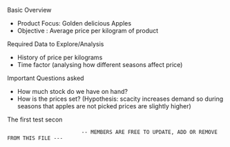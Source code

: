 Basic Overview 

* Product Focus: Golden delicious Apples 
* Objective : Average price per kilogram of product 

Required Data to Explore/Analysis

* History of price per kilograms
* Time factor (analysing how different seasons affect price) 


Important Questions asked 

* How much stock do we have on hand?
* How is the prices set? (Hypothesis: scacity increases demand so during seasons that apples are not picked prices are slightly higher)

The first test 
secon

                            -- MEMBERS ARE FREE TO UPDATE, ADD OR REMOVE FROM THIS FILE ---